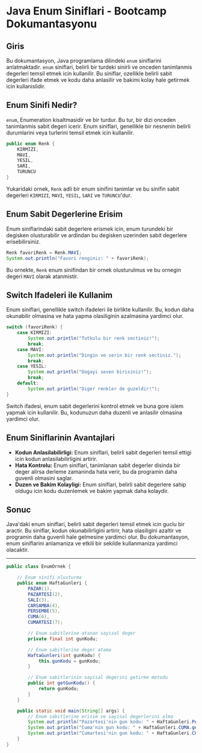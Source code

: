 # Java Enum Siniflari - Bootcamp Dokumantasyonu

## Giris

Bu dokumantasyon, Java programlama dilindeki `enum` siniflarini anlatmaktadir. `enum` siniflari, belirli bir turdeki sinirli ve onceden tanimlanmis degerleri temsil etmek icin kullanilir. Bu siniflar, ozellikle belirli sabit degerleri ifade etmek ve kodu daha anlasilir ve bakimi kolay hale getirmek icin kullanislidir.

## Enum Sinifi Nedir?

`enum`, Enumeration kisaltmasidir ve bir turdur. Bu tur, bir dizi onceden tanimlanmis sabit degeri icerir. Enum siniflari, genellikle bir nesnenin belirli durumlarini veya turlerini temsil etmek icin kullanilir.

```java
public enum Renk {
    KIRMIZI,
    MAVI,
    YESIL,
    SARI,
    TURUNCU
}
```

Yukaridaki ornek, `Renk` adli bir enum sinifini tanimlar ve bu sinifin sabit degerleri `KIRMIZI`, `MAVI`, `YESIL`, `SARI` ve `TURUNCU`'dur.

## Enum Sabit Degerlerine Erisim

Enum siniflarindaki sabit degerlere erismek icin, enum turundeki bir degisken olusturabilir ve ardindan bu degisken uzerinden sabit degerlere erisebilirsiniz.

```java
Renk favoriRenk = Renk.MAVI;
System.out.println("Favori renginiz: " + favoriRenk);
```

Bu ornekte, `Renk` enum sinifindan bir ornek olusturulmus ve bu ornegin degeri `MAVI` olarak atanmistir.

## Switch Ifadeleri ile Kullanim

Enum siniflari, genellikle switch ifadeleri ile birlikte kullanilir. Bu, kodun daha okunabilir olmasina ve hata yapma olasiliginin azalmasina yardimci olur.

```java
switch (favoriRenk) {
    case KIRMIZI:
        System.out.println("Tutkulu bir renk sectiniz!");
        break;
    case MAVI:
        System.out.println("Dingin ve serin bir renk sectiniz.");
        break;
    case YESIL:
        System.out.println("Dogayi seven birisiniz!");
        break;
    default:
        System.out.println("Diger renkler de guzeldir!");
}
```

Switch ifadesi, enum sabit degerlerini kontrol etmek ve buna gore islem yapmak icin kullanilir. Bu, kodunuzun daha duzenli ve anlasilir olmasina yardimci olur.

## Enum Siniflarinin Avantajlari

- **Kodun Anlasilabilirligi:** Enum siniflari, belirli sabit degerleri temsil ettigi icin kodun anlasilabilirligini artirir.
- **Hata Kontrolu:** Enum siniflari, tanimlanan sabit degerler disinda bir deger alirsa derleme zamaninda hata verir, bu da programin daha guvenli olmasini saglar.
- **Duzen ve Bakim Kolayligi:** Enum siniflari, belirli sabit degerlere sahip oldugu icin kodu duzenlemek ve bakim yapmak daha kolaydir.

## Sonuc

Java'daki enum siniflari, belirli sabit degerleri temsil etmek icin guclu bir aractir. Bu siniflar, kodun okunabilirligini artirir, hata olasiligini azaltir ve programin daha guvenli hale gelmesine yardimci olur. Bu dokumantasyon, enum siniflarini anlamaniza ve etkili bir sekilde kullanmaniza yardimci olacaktir.

--- 

```java
public class EnumOrnek {

    // Enum sinifi olusturma
    public enum HaftaGunleri {
        PAZAR(1),
        PAZARTESI(2),
        SALI(3),
        CARSAMBA(4),
        PERSEMBE(5),
        CUMA(6),
        CUMARTESI(7);

        // Enum sabitlerine atanan sayisal deger
        private final int gunKodu;

        // Enum sabitlerine deger atama
        HaftaGunleri(int gunKodu) {
            this.gunKodu = gunKodu;
        }

        // Enum sabitlerinin sayisal degerini getirme metodu
        public int getGunKodu() {
            return gunKodu;
        }
    }

    public static void main(String[] args) {
        // Enum sabitlerine erisim ve sayisal degerlerini alma
        System.out.println("Pazartesi'nin gun kodu: " + HaftaGunleri.PAZARTESI.getGunKodu());
        System.out.println("Cuma'nin gun kodu: " + HaftaGunleri.CUMA.getGunKodu());
        System.out.println("Cumartesi'nin gun kodu: " + HaftaGunleri.CUMARTESI.getGunKodu());
    }
}
```
